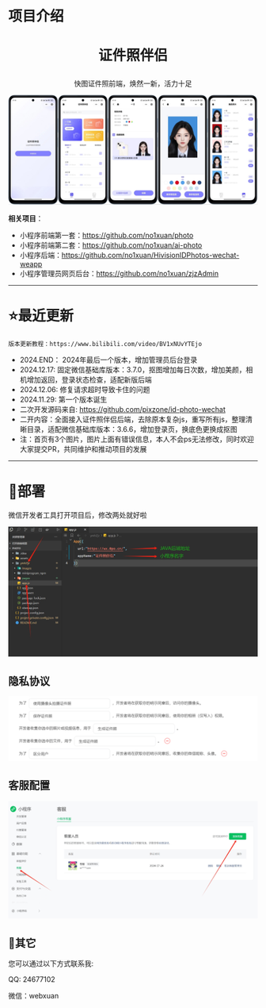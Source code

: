 # 项目介绍

# <p align="center">证件照伴侣</p>
<p align="center">快图证件照前端，焕然一新，活力十足</p>
<p align="center"><img src="./assets/readme/1.png"></p>



**相关项目**：
- 小程序前端第一套：https://github.com/no1xuan/photo
- 小程序前端第二套：https://github.com/no1xuan/ai-photo
- 小程序后端：https://github.com/no1xuan/HivisionIDPhotos-wechat-weapp
- 小程序管理员网页后台：https://github.com/no1xuan/zjzAdmin

------

# ⭐最近更新
    版本更新教程：https://www.bilibili.com/video/BV1xNUvYTEjo

- 2024.END：  2024年最后一个版本，增加管理员后台登录
- 2024.12.17: 固定微信基础库版本：3.7.0，抠图增加每日次数，增加美颜，相机增加返回，登录状态检查，适配新版后端
- 2024.12.06: 修复请求超时导致卡住的问题
- 2024.11.29: 第一个版本诞生
- 二次开发源码来自: https://github.com/pixzone/id-photo-wechat
- 二开内容：全面接入证件照伴侣后端，去除原本复杂js，重写所有js，整理清晰目录，适配微信基础库版本：3.6.6，增加登录页，换底色更换成抠图
- 注：首页有3个图片，图片上面有错误信息，本人不会ps无法修改，同时欢迎大家提交PR，共同维护和推动项目的发展
------

# 🔧部署

微信开发者工具打开项目后，修改两处就好啦

<img src="./assets/readme/2.png">



## 隐私协议

<img src="./assets/readme/4.png">



## 客服配置

<img src="./assets/readme/10.png">



## 📧其它

您可以通过以下方式联系我:

QQ: 24677102

微信：webxuan

